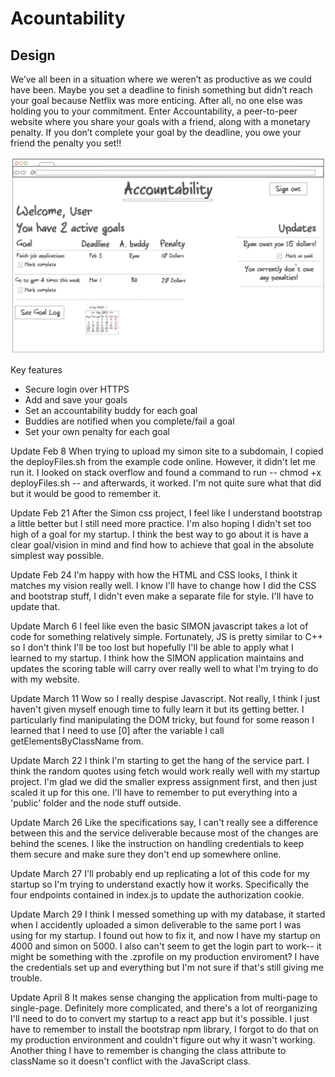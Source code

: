 # Acountability

## Design

We’ve all been in a situation where we weren’t as productive as we could have been. Maybe you set a deadline to finish something but didn’t reach your goal because Netflix was more enticing. After all, no one else was holding you to your commitment. Enter Accountability, a peer-to-peer website where you share your goals with a friend, along with a monetary penalty. If you don’t complete your goal by the deadline, you owe your friend the penalty you set!!


![Mock](ProjectSketch.png)

Key features

- Secure login over HTTPS
- Add and save your goals
- Set an accountability buddy for each goal
- Buddies are notified when you complete/fail a goal
- Set your own penalty for each goal

Update Feb 8
When trying to upload my simon site to a subdomain, I copied the deployFiles.sh from the example code online. However, it didn't let me run it. I looked on stack overflow and found a command to run -- chmod +x deployFiles.sh -- and afterwards, it worked. I'm not quite sure what that did but it would be good to remember it.

Update Feb 21
After the Simon css project, I feel like I understand bootstrap a little better but I still need more practice. I'm also hoping I didn't set too high of a goal for my startup. I think the best way to go about it is have a clear goal/vision in mind and find how to achieve that goal in the absolute simplest way possible.

Update Feb 24
I'm happy with how the HTML and CSS looks, I think it matches my vision really well. I know I'll have to change how I did the CSS and bootstrap stuff, I didn't even make a separate file for style. I'll have to update that.

Update March 6
I feel like even the basic SIMON javascript takes a lot of code for something relatively simple. Fortunately, JS is pretty similar to C++ so I don't think I'll be too lost but hopefully I'll be able to apply what I learned to my startup. I think how the SIMON application maintains and updates the scoring table will carry over really well to what I'm trying to do with my website.

Update March 11
Wow so I really despise Javascript. Not really, I think I just haven't given myself enough time to fully learn it but its getting better. I particularly find manipulating the DOM tricky, but found for some reason I learned that I need to use [0] after the variable I call getElementsByClassName from. 

Update March 22
I think I'm starting to get the hang of the service part. I think the random quotes using fetch would work really well with my startup project. I'm glad we did the smaller express assignment first, and then just scaled it up for this one. I'll have to remember to put everything into a 'public' folder and the node stuff outside.

Update March 26
Like the specifications say, I can't really see a difference between this and the service deliverable because most of the changes are behind the scenes. I like the instruction on handling credentials to keep them secure and make sure they don't end up somewhere online.

Update March 27
I'll probably end up replicating a lot of this code for my startup so I'm trying to understand exactly how it works. Specifically the four endpoints contained in index.js to update the authorization cookie.

Update March 29
I think I messed something up with my database, it started when I accidently uploaded a simon deliverable to the same port I was using for my startup. I found out how to fix it, and now I have my startup on 4000 and simon on 5000. I also can't seem to get the login part to work-- it might be something with the .zprofile on my production enviroment? I have the credentials set up and everything but I'm not sure if that's still giving me trouble.

Update April 8
It makes sense changing the application from multi-page to single-page. Definitely more complicated, and there's a lot of reorganizing I'll need to do to convert my startup to a react app but it's possible. I just have to remember to install the bootstrap npm library, I forgot to do that on my production environment and couldn't figure out why it wasn't working. Another thing I have to remember is changing the class attribute to className so it doesn't conflict with the JavaScript class.